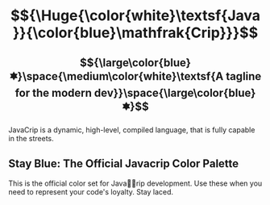 # $${\Huge{\color{white}\textsf{Java}}{\color{blue}\mathfrak{Crip}}}$$

## $${\large\color{blue}🟌}\space{\medium\color{white}\textsf{A tagline for the modern dev}}\space{\large\color{blue}🟌}$$

JavaCrip is a dynamic, high-level, compiled language, that is fully capable in the streets. 

## Stay Blue: The Official Javacrip Color Palette

This is the official color set for Java🤏🏿rip development. Use these when you need to represent your code's loyalty. Stay laced.

